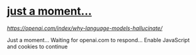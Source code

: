 # [just a moment...](https://openai.com/index/why-language-models-hallucinate/) 
 _https://openai.com/index/why-language-models-hallucinate/_

 Just a moment...
Waiting for openai.com to respond...
Enable JavaScript and cookies to continue


